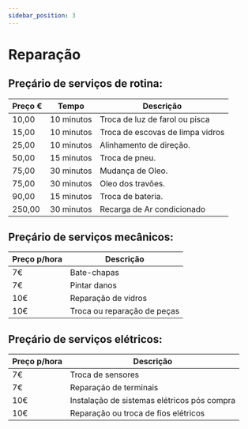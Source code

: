 ```yaml
---
sidebar_position: 3
---
```


# Reparação


## Preçário de serviços de rotina:

|  Preço € | Tempo | Descrição |
| ------  | ----------- | --------- |
| 10,00 | 10 minutos | Troca de luz de farol ou pisca|
| 15,00 | 10 minutos | Troca de escovas de limpa vidros |
| 25,00  | 10 minutos | Alinhamento de direção.|
| 50,00  | 15 minutos | Troca de pneu. |
| 75,00  | 30 minutos |Mudança de Oleo. |
| 75,00  | 30 minutos |Oleo dos travões.|
| 90,00 | 15 minutos | Troca de bateria. |
| 250,00 | 30 minutos |Recarga de Ar condicionado|


## Preçário de serviços mecânicos:

| Preço p/hora | Descrição |
| ---|---|
| 7€ | Bate-chapas |
| 7€ | Pintar danos |
| 10€ | Reparação de vidros |
| 10€ | Troca ou reparação de peças |


## Preçário de serviços elétricos:

| Preço p/hora | Descrição |
| ---|---|
| 7€ | Troca de sensores |
| 7€ | Reparaçáo de terminais |
| 10€ | Instalação de sistemas elétricos pós compra |
| 10€ | Reparação ou troca de fios elétricos |